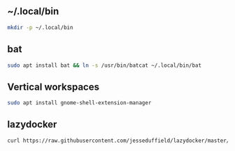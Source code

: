 ## ~/.local/bin
```sh
mkdir -p ~/.local/bin
```

## bat
```sh
sudo apt install bat && ln -s /usr/bin/batcat ~/.local/bin/bat
```

## Vertical workspaces
```sh
sudo apt install gnome-shell-extension-manager
```

## lazydocker
```sh
curl https://raw.githubusercontent.com/jesseduffield/lazydocker/master/scripts/install_update_linux.sh | bash
```
